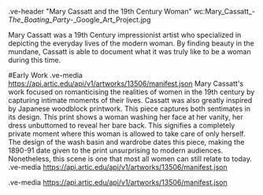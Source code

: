 
.ve-header "Mary Cassatt and the 19th Century Woman" wc:Mary_Cassatt_-_The_Boating_Party_-_Google_Art_Project.jpg

Mary Cassatt was a 19th Century impressionist artist who specialized in depicting the everyday lives of the modern woman. By finding beauty in the mundane, Cassatt is able to document what it was truly like to be a woman during this time.  


#Early Work 
.ve-media https://api.artic.edu/api/v1/artworks/13506/manifest.json
Mary Cassatt's work focused on romanticising the realities of women in the 19th century by capturing intimate moments of their lives. Cassatt was also greatly inspired by Japanese woodblock printwork. This piece captures both sentimates in its design. This print shows a woman washing her face at her vanity, her dress unbuttomed to reveal her bare back. This signifies a completely private moment where this woman is allowed to take care of only herself. The design of the wash basin and wardrobe dates this piece, making the 1890-91 date given to the print unsurprising to modern audiences. Nonetheless, this scene is one that most all women can still relate to today. 
.ve-media https://api.artic.edu/api/v1/artworks/13506/manifest.json

.ve-media https://api.artic.edu/api/v1/artworks/13506/manifest.json






